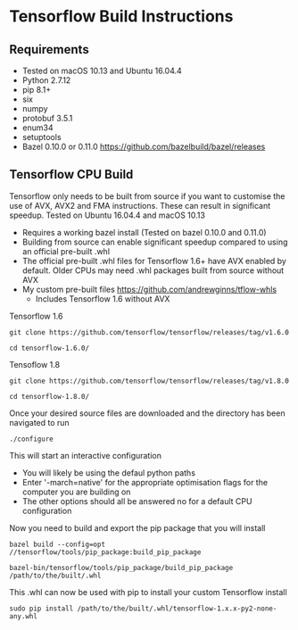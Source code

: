 # Tensorflow Build Instructions

## Requirements

- Tested on macOS 10.13 and Ubuntu 16.04.4
- Python 2.7.12
- pip 8.1+
- six
- numpy
- protobuf 3.5.1
- enum34
- setuptools
- Bazel 0.10.0 or 0.11.0 https://github.com/bazelbuild/bazel/releases

## Tensorflow CPU Build

Tensorflow only needs to be built from source if you want to customise the use of AVX, AVX2 and FMA instructions. These can result in significant speedup. Tested on Ubuntu 16.04.4 and macOS 10.13

- Requires a working bazel install (Tested on bazel 0.10.0 and 0.11.0)
- Building from source can enable significant speedup compared to using an official pre-built .whl
- The official pre-built .whl files for Tensorflow 1.6+ have AVX enabled by default. Older CPUs may need .whl packages built from source without AVX
- My custom pre-built files https://github.com/andrewginns/tflow-whls
  - Includes Tensorflow 1.6 without AVX

Tensorflow 1.6

```
git clone https://github.com/tensorflow/tensorflow/releases/tag/v1.6.0

cd tensorflow-1.6.0/
```

Tensoflow 1.8

```
git clone https://github.com/tensorflow/tensorflow/releases/tag/v1.8.0

cd tensorflow-1.8.0/
```

Once your desired source files are downloaded and the directory has been navigated to run

```
./configure
```

This will start an interactive configuration

- You will likely be using the defaul python paths
- Enter '-march=native' for the appropriate optimisation flags for the computer you are building on
- The other options should all be answered no for a default CPU configuration

Now you need to build and export the pip package that you will install

```
bazel build --config=opt //tensorflow/tools/pip_package:build_pip_package

bazel-bin/tensorflow/tools/pip_package/build_pip_package /path/to/the/built/.whl
```

This .whl can now be used with pip to install your custom Tensorflow install

```
sudo pip install /path/to/the/built/.whl/tensorflow-1.x.x-py2-none-any.whl
```

